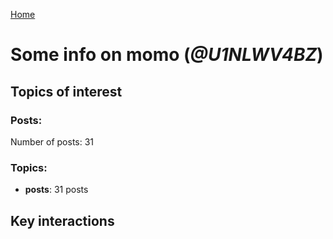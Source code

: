 [Home](https://kelu124.github.io/echommunity/)

# Some info on __momo__ (_@U1NLWV4BZ_)


## Topics of interest

### Posts: 

Number of posts: 31

### Topics:

* __posts__: 31 posts

## Key interactions 

